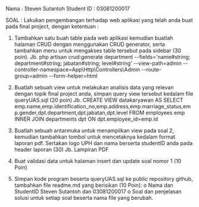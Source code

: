 Nama : Steven Sutantoh
Student ID : 03081200017

SOAL :
Lakukan pengembangan terhadap web aplikasi yang telah anda buat pada final
project, dengan ketentuan :
1. Tambahkan satu buah table pada web aplikasi kemudian buatlah halaman 
CRUD dengan menggunakan CRUD generator, serta tambahkan menu untuk 
mengakses table tersebut pada sidebar (30 poin).
Jb. php artisan crud:generate department --fields='name#string; department#string; jabatan#string; level#string' --view-path=admin --controller-namespace=App\Http\Controllers\Admin --route-group=admin --form-helper=html

2. Buatlah sebuah view untuk melakukan analisis data yang relevan dengan topik 
final project anda, simpan query view tersebut kedalam file queryUAS.sql (20
poin)
Jb. CREATE VIEW datakaryawan AS
    SELECT emp.name,emp.identification_no,emp.address,emp.marriage_status,emp.gender,dpt.department,dpt.jabatan,dpt.level
       FROM employees emp 
    INNER JOIN departments dpt ON dpt.employee_id=emp.id

3. Buatlah sebuah antarmuka untuk menampilkan view pada soal 2, kemudian 
tambahkan tombol untuk mencetaknya kedalam format laporan pdf. Sertakan 
logo UPH dan nama berserta studentID anda pada header laporan (30)
Jb. Lampiran PDF

4. Buat validasi data untuk halaman insert dan update soal nomor 1 (10 Poin)

5. Simpan kode program beserta queryUAS.sql ke public repository github, 
tambahkan file readme.md yang berisikan (10 Poin):
o Nama dan StudentID
Steven Sutantoh dan 03081200017
o Soal dan penjelasan solusi untuk setiap soal beserta nama file yang 
berubah.